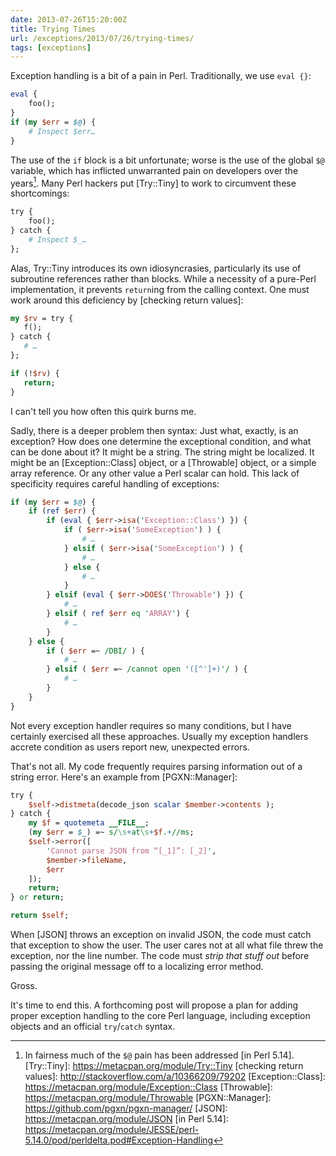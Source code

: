 ```yaml
--- 
date: 2013-07-26T15:20:00Z
title: Trying Times
url: /exceptions/2013/07/26/trying-times/
tags: [exceptions]
---
```


Exception handling is a bit of a pain in Perl. Traditionally, we use
`eval {}`:

``` perl
eval {
    foo();
}
if (my $err = $@) {
    # Inspect $err…
}
```

The use of the `if` block is a bit unfortunate; worse is the use of the global
`$@` variable, which has inflicted unwarranted pain on developers over the
years[^1]. Many Perl hackers put [Try::Tiny] to work to circumvent these
shortcomings:

``` perl
try {
    foo();
} catch {
    # Inspect $_…
};
```

Alas, Try::Tiny introduces its own idiosyncrasies, particularly its use of
subroutine references rather than blocks. While a necessity of a pure-Perl
implementation, it prevents `return`ing from the calling context. One must
work around this deficiency by [checking return values]:

``` perl
my $rv = try {
   f();
} catch {
   # …
};

if (!$rv) {
   return;
}
```

I can't tell you how often this quirk burns me.

<!-- more -->

Sadly, there is a deeper problem then syntax: Just what, exactly, is an
exception? How does one determine the exceptional condition, and what can be
done about it? It might be a string. The string might be localized. It might
be an [Exception::Class] object, or a [Throwable] object, or a simple array
reference. Or any other value a Perl scalar can hold. This lack of specificity
requires careful handling of exceptions:

``` perl
if (my $err = $@) {
    if (ref $err) {
        if (eval { $err->isa('Exception::Class') }) {
            if ( $err->isa('SomeException') ) {
                # …
            } elsif ( $err->isa('SomeException') ) {
                # …
            } else {
                # …
            }
        } elsif (eval { $err->DOES('Throwable') }) {
            # …
        } elsif ( ref $err eq 'ARRAY') {
            # …
        }
    } else {
        if ( $err =~ /DBI/ ) {
            # …
        } elsif ( $err =~ /cannot open '([^']+)'/ ) {
            # …
        }
    }
}

```

Not every exception handler requires so many conditions, but I have certainly
exercised all these approaches. Usually my exception handlers accrete
condition as users report new, unexpected errors.

That's not all. My code frequently requires parsing information out of a
string error. Here's an example from [PGXN::Manager]:

``` perl
try {
    $self->distmeta(decode_json scalar $member->contents );
} catch {
    my $f = quotemeta __FILE__;
    (my $err = $_) =~ s/\s+at\s+$f.+//ms;
    $self->error([
        'Cannot parse JSON from “[_1]”: [_2]',
        $member->fileName,
        $err
    ]);
    return;
} or return;

return $self;
```

When [JSON] throws an exception on invalid JSON, the code must catch that
exception to show the user. The user cares not at all what file threw the
exception, nor the line number. The code must *strip that stuff out* before
passing the original message off to a localizing error method.

Gross.

It's time to end this. A forthcoming post will propose a plan for adding
proper exception handling to the core Perl language, including exception
objects and an official `try`/`catch` syntax.

<!-- notes -->

[^1]: In fairness much of the `$@` pain has been addressed [in Perl 5.14].
[Try::Tiny]: https://metacpan.org/module/Try::Tiny
[checking return values]: http://stackoverflow.com/a/10366209/79202
[Exception::Class]: https://metacpan.org/module/Exception::Class
[Throwable]: https://metacpan.org/module/Throwable
[PGXN::Manager]: https://github.com/pgxn/pgxn-manager/
[JSON]: https://metacpan.org/module/JSON
[in Perl 5.14]: https://metacpan.org/module/JESSE/perl-5.14.0/pod/perldelta.pod#Exception-Handling
